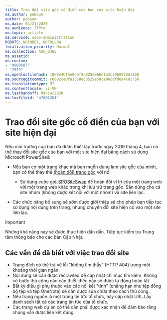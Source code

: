 ```yaml
---
title: Trao đổi site gốc cổ điển của bạn với site hiện đại
ms.author: pebaum
author: pebaum
ms.date: 04/21/2020
ms.audience: ITPro
ms.topic: article
ms.service: o365-administration
ROBOTS: NOINDEX, NOFOLLOW
localization_priority: Normal
ms.collection: Adm_O365
ms.assetid: ''
ms.custom:
- "9000687"
- "2579"
ms.openlocfilehash: 10e8e4bf5e0def9a8256066e1a3c39b9923d31b0
ms.sourcegitcommit: c6692ce0fa1358ec3529e59ca0ecdfdea4cdc759
ms.translationtype: MT
ms.contentlocale: vi-VN
ms.lasthandoff: 09/14/2020
ms.locfileid: "47691201"
---
```

# <a name="swap-your-classic-root-site-with-a-modern-site"></a>Trao đổi site gốc cổ điển của bạn với site hiện đại

Nếu môi trường của bạn đã được thiết lập trước ngày 2019 tháng 4, bạn có thể thay đổi site gốc của bạn với một site hiện đại bằng cách sử dụng Microsoft PowerShell:

- Nếu bạn có một trang khác mà bạn muốn dùng làm site gốc của mình, bạn có thể thay thế [(hoán đổi) trang gốc](https://docs.microsoft.com/sharepoint/modern-root-site) với nó. 
    - Sử dụng cuộc [gọi-SPOSiteSwap](https://docs.microsoft.com/powershell/module/sharepoint-online/invoke-spositeswap?view=sharepoint-ps) để hoán đổi vị trí của một trang web với một trang web khác trong khi lưu trữ trang gốc. Sẵn dùng cho cả site nhóm (không được kết nối với một nhóm) và site liên lạc. 

- Các chức năng bổ sung sẽ sớm được giới thiệu sẽ cho phép bạn tiếp tục sử dụng nội dung trên trang, nhưng chuyển đổi site hiện có vào một site liên lạc. 
>[!Important]
>Những khả năng này sẽ được thực hiện dần dần. Tiếp tục kiểm tra Trung tâm thông báo cho các bản Cập Nhật. 

## <a name="known-issues-with-swapping-sites"></a>Các vấn đề đã biết với việc trao đổi site

- Trang đích có thể trả về lỗi "không tìm thấy" (HTTP 404) trong một khoảng thời gian ngắn.
- Nội dung sẽ cần được recrawled để cập nhật chỉ mục tìm kiếm. Không có bước thủ công nào cần thiết-điều này sẽ được tự động hoàn tất.
- Bất kỳ điều gì phụ thuộc vào các nối kết "tĩnh" (chẳng hạn như tệp đồng bộ tệp và tệp OneNote) sẽ cần được sửa chữa theo cách thủ công.
- Nếu trang nguồn là một trang tin tức tổ chức, hãy cập nhật URL.Lấy danh sách tất cả các trang tin tức của tổ chức.
- Các trang web dự án có thể cần phải được xác nhận để đảm bảo rằng chúng vẫn được liên kết đúng.
